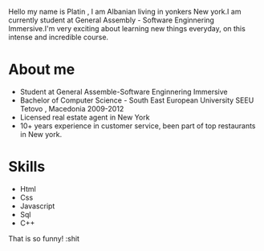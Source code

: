  Hello my name is Platin , I am Albanian living in yonkers New york.I am currently student at General Assembly - Software Enginnering Immersive.I'm very exciting about learning new things everyday, on this intense and incredible course.
 
# About me 
- Student at General Assemble-Software Enginnering Immersive 
- Bachelor of Computer Science - South East European University SEEU Tetovo , Macedonia 2009-2012
- Licensed real estate agent in New York
- 10+ years experience in customer service, been part of top restaurants in New york.

# Skills
- Html
- Css
- Javascript
- Sql
- C++

That is so funny! :shit
<!--
**platinyy/platinyy** is a ✨ _special_ ✨ repository because its `README.md` (this file) appears on your GitHub profile.

Here are some ideas to get you started:

- 🔭 I’m currently working on ...
- 🌱 I’m currently learning ...
- 👯 I’m looking to collaborate on ...
- 🤔 I’m looking for help with ...
- 💬 Ask me about ...
- 📫 How to reach me: ...
- 😄 Pronouns: ...
- ⚡ Fun fact: ...
-->
